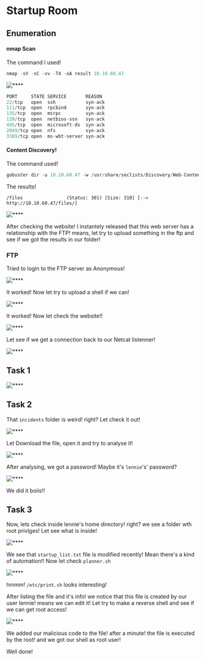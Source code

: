 # Startup Room


## Enumeration

#### nmap Scan

The command I used!

```java
nmap -sV -sC -vv -T4 -oA result 10.10.60.47
```

![****](/startup/Screenshots/nmap.PNG)


```java
PORT     STATE SERVICE       REASON
22/tcp   open  ssh           syn-ack
111/tcp  open  rpcbind       syn-ack
135/tcp  open  msrpc         syn-ack
139/tcp  open  netbios-ssn   syn-ack
445/tcp  open  microsoft-ds  syn-ack
2049/tcp open  nfs           syn-ack
3389/tcp open  ms-wbt-server syn-ack
```


#### Content Discovery!

The command used!

```java
gobuster dir -u 10.10.60.47 -w /usr/share/seclists/Discovery/Web-Content/directory-list-2.3-medium.txt -o dirbuster--result.txt
```

The results!

```
/files                (Status: 301) [Size: 310] [--> http://10.10.60.47/files/]
```

![****](/startup/Screenshots/web.PNG)

After checking the website! I instantely released that this web server has a relationship with the FTP! means, let try to upload something in the ftp and see if we got the results in our folder!

### FTP

Tried to login to the FTP server as Anonymous!

![****](/startup/Screenshots/ftp.PNG)

It worked! Now let try to upload a shell if we can!

![****](/startup/Screenshots/put.PNG)

It worked! Now let check the website!!

![****](/startup/Screenshots/shell.PNG)

Let see if we get a connection back to our Netcat listenner!

![****](/startup/Screenshots/netcat.PNG)

## Task 1

![****](/startup/Screenshots/task1.PNG)

## Task 2

That ```incidents``` folder is weird! right? Let check it out!

![****](/startup/Screenshots/download.PNG)

Let Download the file, open it and try to analyse it!

![****](/startup/Screenshots/pw.PNG)

After analysing, we got a password! Maybe it's ```lennie```'s' password?

![****](/startup/Screenshots/lennie.PNG)

We did it boiis!!

## Task 3

Now, lets check inside lennie's home directory! right? we see a folder wth root privlges! Let see what is inside! 

![****](/startup/Screenshots/ls.PNG)

We see that ```startup_list.txt``` file is modified recently! Mean there's a kind of automation!! Now let check ```planner.sh```

![****](/startup/Screenshots/planner.PNG)

hmmm! ```/etc/print.sh``` looks interesting!

After listing the file and it's info! we notice that this file is created by our user lennie! means we can edit it!
Let try to make a reverse shell and see if we can get root access!

![****](/startup/Screenshots/root.PNG)

We added our malicious code to the file! after a minute! the file is executed by the root! and we got our shell as root user!

Well done!

